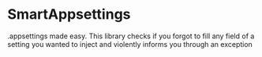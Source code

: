 # SmartAppsettings
.appsettings made easy. This library checks if you forgot to fill any field of a setting you wanted to inject and violently informs you through an exception
